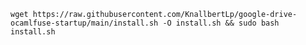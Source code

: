 `wget https://raw.githubusercontent.com/KnallbertLp/google-drive-ocamlfuse-startup/main/install.sh -O install.sh && sudo bash install.sh`
